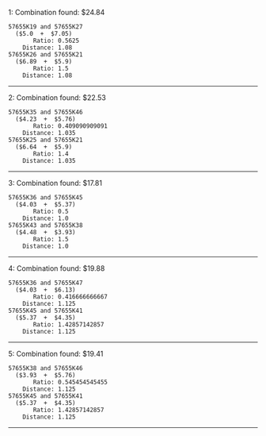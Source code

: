 1: Combination found: $24.84

    57655K19 and 57655K27
      ($5.0  +  $7.05)
    	   Ratio: 0.5625
    	Distance: 1.08
    57655K26 and 57655K21
      ($6.89  +  $5.9)
    	   Ratio: 1.5
    	Distance: 1.08

-------------------------

2: Combination found: $22.53

    57655K35 and 57655K46
      ($4.23  +  $5.76)
    	   Ratio: 0.409090909091
    	Distance: 1.035
    57655K25 and 57655K21
      ($6.64  +  $5.9)
    	   Ratio: 1.4
    	Distance: 1.035

-------------------------

3: Combination found: $17.81

    57655K36 and 57655K45
      ($4.03  +  $5.37)
    	   Ratio: 0.5
    	Distance: 1.0
    57655K43 and 57655K38
      ($4.48  +  $3.93)
    	   Ratio: 1.5
    	Distance: 1.0

-------------------------

4: Combination found: $19.88

    57655K36 and 57655K47
      ($4.03  +  $6.13)
    	   Ratio: 0.416666666667
    	Distance: 1.125
    57655K45 and 57655K41
      ($5.37  +  $4.35)
    	   Ratio: 1.42857142857
    	Distance: 1.125

-------------------------

5: Combination found: $19.41

    57655K38 and 57655K46
      ($3.93  +  $5.76)
    	   Ratio: 0.545454545455
    	Distance: 1.125
    57655K45 and 57655K41
      ($5.37  +  $4.35)
    	   Ratio: 1.42857142857
    	Distance: 1.125

-------------------------